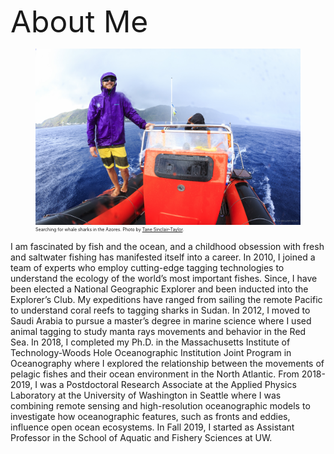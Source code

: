 <head>
   <style>
   figcaption {
    font-size: .5em;
    border: none;
}
</style>
</head>

<font size="8">About Me</font>

<figure>
<img src="/assets/img/Tane_Sinclair-Taylor-9600.jpg">
<figcaption>
  Searching for whale sharks in the Azores. Photo by <a href="https://tanesinclair-taylor.com/" target="_blank">Tane Sinclair-Taylor</a>.</figcaption>
</figure>

I am fascinated by fish and the ocean, and a childhood obsession with fresh and saltwater fishing has manifested itself into a career. In 2010, I joined a team of experts who employ cutting-edge tagging technologies to understand the ecology of the world’s most important fishes. Since, I have been elected a National Geographic Explorer and been inducted into the Explorer’s Club. My expeditions have ranged from sailing the remote Pacific to understand coral reefs to tagging sharks in Sudan. In 2012, I moved to Saudi Arabia to pursue a master’s degree in marine science where I used animal tagging to study manta rays movements and behavior in the Red Sea. In 2018, I completed my Ph.D. in the Massachusetts Institute of Technology-Woods Hole Oceanographic Institution Joint Program in Oceanography where I explored the relationship between the movements of pelagic fishes and their ocean environment in the North Atlantic. From 2018-2019, I was a Postdoctoral Research Associate at the Applied Physics Laboratory at the University of Washington in Seattle where I was combining remote sensing and high-resolution oceanographic models to investigate how oceanographic features, such as fronts and eddies, influence open ocean ecosystems. In Fall 2019, I started as Assistant Professor in the School of Aquatic and Fishery Sciences at UW. 
